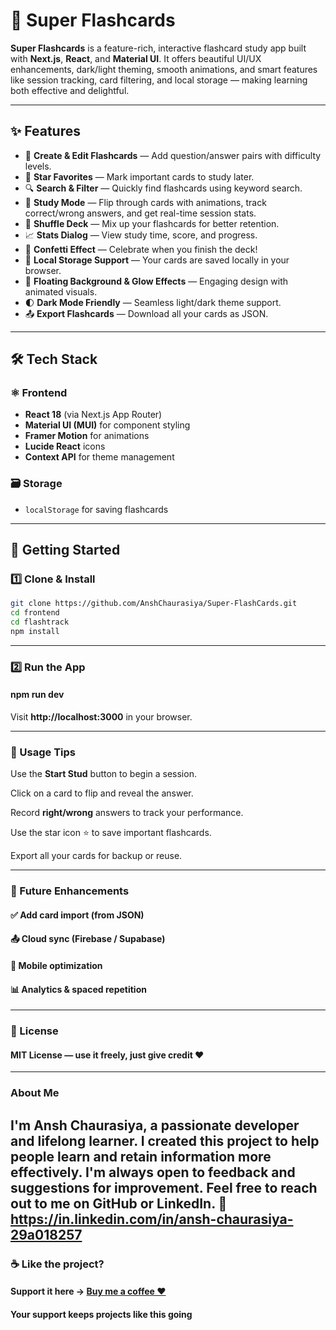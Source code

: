 # 🧠 Super Flashcards

**Super Flashcards** is a feature-rich, interactive flashcard study app built with **Next.js**, **React**, and **Material UI**. It offers beautiful UI/UX enhancements, dark/light theming, smooth animations, and smart features like session tracking, card filtering, and local storage — making learning both effective and delightful.

---

## ✨ Features

- 📝 **Create & Edit Flashcards** — Add question/answer pairs with difficulty levels.
- 🌟 **Star Favorites** — Mark important cards to study later.
- 🔍 **Search & Filter** — Quickly find flashcards using keyword search.
- 🔁 **Study Mode** — Flip through cards with animations, track correct/wrong answers, and get real-time session stats.
- 🔀 **Shuffle Deck** — Mix up your flashcards for better retention.
- 📈 **Stats Dialog** — View study time, score, and progress.
- 🌈 **Confetti Effect** — Celebrate when you finish the deck!
- 💾 **Local Storage Support** — Your cards are saved locally in your browser.
- 🎨 **Floating Background & Glow Effects** — Engaging design with animated visuals.
- 🌓 **Dark Mode Friendly** — Seamless light/dark theme support.
- 📤 **Export Flashcards** — Download all your cards as JSON.

---

## 🛠️ Tech Stack

### ⚛️ Frontend

- **React 18** (via Next.js App Router)
- **Material UI (MUI)** for component styling
- **Framer Motion** for animations
- **Lucide React** icons
- **Context API** for theme management

### 🗃️ Storage

- `localStorage` for saving flashcards

---

## 🚀 Getting Started

### 1️⃣ Clone & Install

```bash
git clone https://github.com/AnshChaurasiya/Super-FlashCards.git
cd frontend
cd flashtrack
npm install
```

---

### 2️⃣ Run the App

#### npm run dev
Visit **http://localhost:3000** in your browser.

---

### 🎯 Usage Tips
Use the **Start Stud** button to begin a session.

Click on a card to flip and reveal the answer.

Record **right/wrong** answers to track your performance.

Use the star icon ⭐ to save important flashcards.

Export all your cards for backup or reuse.

---

### 🔮 Future Enhancements

#### ✅ Add card import (from JSON)

#### 📤 Cloud sync (Firebase / Supabase)

#### 📱 Mobile optimization

#### 📊 Analytics & spaced repetition

---

### 📜 License
#### MIT License — use it freely, just give credit ❤️

---

### About Me
I'm Ansh Chaurasiya, a passionate developer and lifelong learner. I created this project
to help people learn and retain information more effectively. I'm always open to feedback
and suggestions for improvement. Feel free to reach out to me on GitHub or LinkedIn. 🤝
**https://in.linkedin.com/in/ansh-chaurasiya-29a018257**
---

### ☕ Like the project?  
#### Support it here → [Buy me a coffee ❤️](https://buymeacoffee.com/anshcode)  
#### Your support keeps projects like this going
